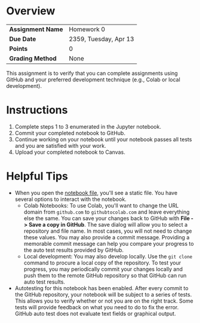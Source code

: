 <!---
# Assignment Feedback and Grade

| Rubric | Discussion | Grade |
|--------|------------|------:|
| Reqt 1 | Feedback   |   0.5 |
| Reqt 2 | Feedback   |   1.0 |
| Reqt 3 | Feedback   |   0.0 |

Grade: 

***
-->

# Overview
| | |
|-|-|
| __Assignment Name__ | Homework 0            |
| __Due Date__        | 2359, Tuesday, Apr 13 |
| __Points__          | 0                     |
| __Grading Method__  | None                  |

This assignment is to verify that you can complete assignments using GitHub and your preferred development technique (e.g., Colab or local development).

# Instructions

1. Complete steps 1 to 3 enumerated in the Jupyter notebook.
2. Commit your completed notebook to GitHub.
3. Continue working on your notebook until your notebook passes all tests and you are satisfied with your work.
4. Upload your completed notebook to Canvas.

# Helpful Tips

- When you open the [notebook file](blob/main/hw0.ipynb), you'll see a static file. You have several options to interact with the notebook.
  - Colab Notebooks: To use Colab, you'll want to change the URL domain from `github.com` to `githubtocolab.com` and leave everything else the same. You can save your changes back to GitHub with **File -> Save a copy in GitHub**. The save dialog will allow you to select a repository and file name. In most cases, you will not need to change these values. You may also provide a commit message. Providing a memorable commit message can help you compare your progress to the auto test results provided by GitHub.
  - Local development: You may also develop locally. Use the `git clone` command to procure a local copy of the repository. To test your progress, you may periodically commit your changes locally and push them to the remote GitHub repository so that GitHub can run auto test results.
- Autotesting for this notebook has been enabled. After every commit to the GitHub repository, your notebook will be subject to a series of tests. This allows you to verify whether or not you are on the right track. Some tests will provide feedback on what you need to do to fix the error. GitHub auto test does not evaluate text fields or graphical output.
